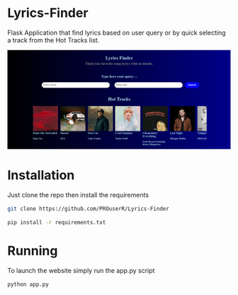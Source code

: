 # Lyrics-Finder
Flask Application that find lyrics based on user query or by quick selecting a track from the Hot Tracks list.



<img src="Screenshot.PNG">

# Installation
Just clone the repo then install the requirements

```sh
git clone https://github.com/PROuserR/Lyrics-Finder
```


```sh
pip install -r requirements.txt
```

# Running
To launch the website simply run the app.py script

```sh
python app.py
```